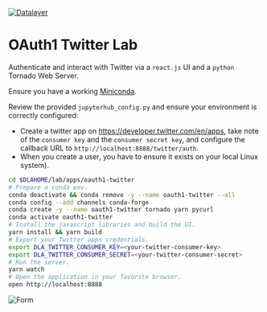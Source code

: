 [![Datalayer](https://docs.datalayer.io/logo/datalayer-25.svg)](https://datalayer.io)

# OAuth1 Twitter Lab

Authenticate and interact with Twitter via a `react.js` UI and a `python` Tornado Web Server.

Ensure you have a working [Miniconda](https://conda.io/miniconda.html).

Review the provided `jupyterhub_config.py` and ensure your environment is correctly configured:

+ Create a twitter app on https://developer.twitter.com/en/apps, take note of the `consumer key` and the `consumer secret key`, and configure the callback URL to `http://localhost:8888/twitter/auth`.
+ When you create a user, you have to ensure it exists on your local Linux system).

```bash
cd $DLAHOME/lab/apps/oauth1-twitter
# Prepare a conda env.
conda deactivate && conda remove -y --name oauth1-twitter --all
conda config --add channels conda-forge
conda create -y --name oauth1-twitter tornado yarn pycurl
conda activate oauth1-twitter
# Install the javascript libraries and build the UI.
yarn install && yarn build
# Export your Twitter apps credentials.
export DLA_TWITTER_CONSUMER_KEY=<your-twitter-consumer-key>
export DLA_TWITTER_CONSUMER_SECRET=<your-twitter-consumer-secret>
# Run the server.
yarn watch
# Open the application in your favorite browser.
open http://localhost:8888
```

![Form](https://raw.githubusercontent.com/datalayer/datalayer/master/lab/apps/oauth1-twitter/docs/img/twitter-form.png "Form")
